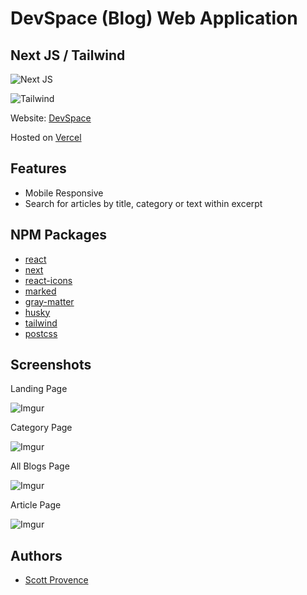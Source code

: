 # DevSpace (Blog) Web Application

## Next JS / Tailwind

![Next JS](https://img.shields.io/badge/Next-black?style=flat&logo=next.js&logoColor=white)

![Tailwind](https://img.shields.io/badge/Tailwind_CSS-38B2AC?style=flat&logo=tailwind-css&logoColor=white)

Website: [DevSpace](https://sp-dev-space.vercel.app/)

Hosted on [Vercel](https://vercel.com)

## Features

- Mobile Responsive
- Search for articles by title, category or text within excerpt

## NPM Packages

- [react](https://reactjs.org/)
- [next](https://nextjs.org/)
- [react-icons](https://react-icons.github.io/react-icons/)
- [marked](https://react-icons.github.io/react-icons/)
- [gray-matter](https://react-icons.github.io/react-icons/)
- [husky](https://react-icons.github.io/react-icons/)
- [tailwind](https://react-icons.github.io/react-icons/)
- [postcss](https://react-icons.github.io/react-icons/)

## Screenshots

Landing Page

![Imgur](https://imgur.com/Y38Lauc.png)

Category Page

![Imgur](https://i.imgur.com/MFzIXMX.png)

All Blogs Page

![Imgur](https://i.imgur.com/Ekq9zOP.png)

Article Page

![Imgur](https://i.imgur.com/NGYVuBq.png)

## Authors

- [Scott Provence](https://www.github.com/scopro220)
